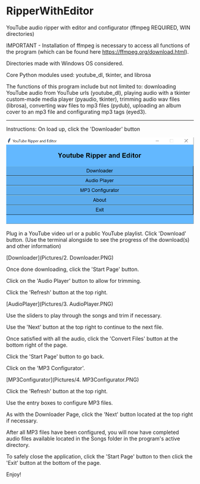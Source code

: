 # RipperWithEditor
YouTube audio ripper with editor and configurator (ffmpeg REQUIRED, WIN directories)

IMPORTANT - Installation of ffmpeg is necessary to access all functions of the program
(which can be found here https://ffmpeg.org/download.html).

Directories made with Windows OS considered.

Core Python modules used: youtube_dl, tkinter, and librosa

The functions of this program include but not limited to: downloading YouTube audio from YouTube urls (youtube_dl), playing audio with a tkinter custom-made media player (pyaudio, tkinter), trimming audio wav files (librosa), converting wav files to mp3 files (pydub), uploading an album cover to an mp3 file and configurating mp3 tags (eyed3).

----------------------------------------------------------------------------------------------------------------------------------------
Instructions:
On load up, click the 'Downloader' button

![StartPage](<https://github.com/shadowstriker15/RipperWithEditor/blob/master/Pictures/1. StartPage.png?raw=true>)

Plug in a YouTube video url or a public YouTube playlist. Click 'Download' button.
(Use the terminal alongside to see the progress of the download(s) and other information)

[Downloader](Pictures/2. Downloader.PNG)

Once done downloading, click the 'Start Page' button.

Click on the 'Audio Player' button to allow for trimming.

Click the 'Refresh' button at the top right.

[AudioPlayer](Pictures/3. AudioPlayer.PNG)

Use the sliders to play through the songs and trim if necessary.

Use the 'Next' button at the top right to continue to the next file.

Once satisfied with all the audio, click the 'Convert Files' button at the bottom right of the page.

Click the 'Start Page' button to go back.

Click on the 'MP3 Configurator'.

[MP3Configurator](Pictures/4. MP3Configurator.PNG)

Click the 'Refresh' button at the top right.

Use the entry boxes to configure MP3 files.

As with the Downloader Page, click the 'Next' button located at the top right if necessary.

After all MP3 files have been configured, you will now have completed audio files available located in the Songs folder in the program's active directory.

To safely close the application, click the 'Start Page' button to then click the 'Exit' button at the bottom of the page.

Enjoy!
